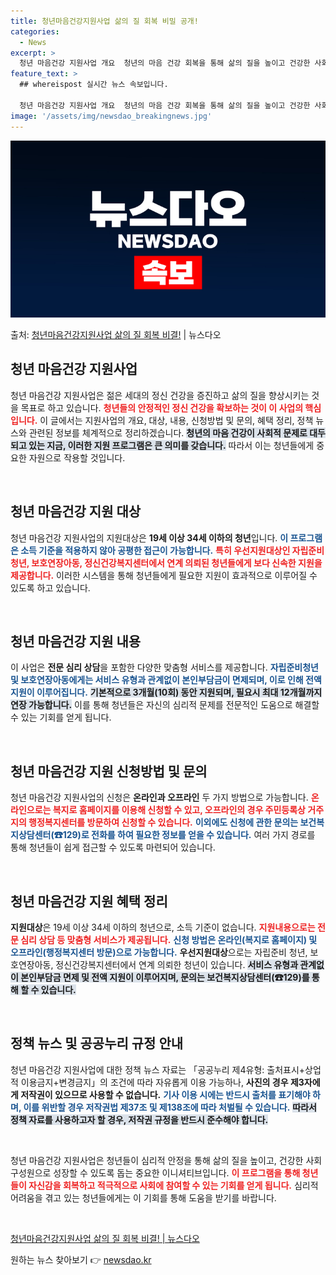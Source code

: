 ```yaml
---
title: 청년마음건강지원사업 삶의 질 회복 비밀 공개!
categories:
  - News
excerpt: >
  청년 마음건강 지원사업 개요  청년의 마음 건강 회복을 통해 삶의 질을 높이고 건강한 사회구성원의 역할을 촉…
feature_text: >
  ## whereispost 실시간 뉴스 속보입니다.

  청년 마음건강 지원사업 개요  청년의 마음 건강 회복을 통해 삶의 질을 높이고 건강한 사회구성원의 역할을 촉…
image: '/assets/img/newsdao_breakingnews.jpg'
---
```


![뉴스다오 속보](/assets/img/newsdao_breakingnews.jpg)

<p>출처: <a href="https://newsdao.kr/4861" rel="dofollow">청년마음건강지원사업 삶의 질 회복 비결!</a> | 뉴스다오</p>

<h2 data-ke-size="size26">청년 마음건강 지원사업</h2>

<p data-ke-size="size16">청년 마음건강 지원사업은 젊은 세대의 정신 건강을 증진하고 삶의 질을 향상시키는 것을 목표로 하고 있습니다. <b><span style="color: #ee2323;">청년들의 안정적인 정신 건강을 확보하는 것이 이 사업의 핵심입니다.</span></b> 이 글에서는 지원사업의 개요, 대상, 내용, 신청방법 및 문의, 혜택 정리, 정책 뉴스와 관련된 정보를 체계적으로 정리하겠습니다. <b><span style="background-color: #21538527;">청년의 마음 건강이 사회적 문제로 대두되고 있는 지금, 이러한 지원 프로그램은 큰 의미를 갖습니다.</span></b> 따라서 이는 청년들에게 중요한 자원으로 작용할 것입니다.</p>

<p data-ke-size="size16">&nbsp;</p>

<h2 data-ke-size="size26">청년 마음건강 지원 대상</h2>

<p data-ke-size="size16">청년 마음건강 지원사업의 지원대상은 <b>19세 이상 34세 이하의 청년</b>입니다. <b><span style="color: #1a5490;">이 프로그램은 소득 기준을 적용하지 않아 공평한 접근이 가능합니다.</span></b> <b><span style="color: #ee2323;">특히 우선지원대상인 자립준비청년, 보호연장아동, 정신건강복지센터에서 연계 의뢰된 청년들에게 보다 신속한 지원을 제공합니다.</span></b> 이러한 시스템을 통해 청년들에게 필요한 지원이 효과적으로 이루어질 수 있도록 하고 있습니다.</p>

<p data-ke-size="size16">&nbsp;</p>

<h2 data-ke-size="size26">청년 마음건강 지원 내용</h2>

<p data-ke-size="size16">이 사업은 <b>전문 심리 상담</b>을 포함한 다양한 맞춤형 서비스를 제공합니다. <b><span style="color: #1a5490;">자립준비청년 및 보호연장아동에게는 서비스 유형과 관계없이 본인부담금이 면제되며, 이로 인해 전액 지원이 이루어집니다.</span></b> <b><span style="background-color: #21538527;">기본적으로 3개월(10회) 동안 지원되며, 필요시 최대 12개월까지 연장 가능합니다.</span></b> 이를 통해 청년들은 자신의 심리적 문제를 전문적인 도움으로 해결할 수 있는 기회를 얻게 됩니다.</p>

<p data-ke-size="size16">&nbsp;</p>

<h2 data-ke-size="size26">청년 마음건강 지원 신청방법 및 문의</h2>

<p data-ke-size="size16">청년 마음건강 지원사업의 신청은 <b>온라인과 오프라인</b> 두 가지 방법으로 가능합니다. <b><span style="color: #ee2323;">온라인으로는 복지로 홈페이지를 이용해 신청할 수 있고, 오프라인의 경우 주민등록상 거주지의 행정복지센터를 방문하여 신청할 수 있습니다.</span></b> <b><span style="color: #1a5490;">이외에도 신청에 관한 문의는 보건복지상담센터(☎129)로 전화를 하여 필요한 정보를 얻을 수 있습니다.</span></b> 여러 가지 경로를 통해 청년들이 쉽게 접근할 수 있도록 마련되어 있습니다.</p>

<p data-ke-size="size16">&nbsp;</p>

<h2 data-ke-size="size26">청년 마음건강 지원 혜택 정리</h2>

<p data-ke-size="size16"><b>지원대상</b>은 19세 이상 34세 이하의 청년으로, 소득 기준이 없습니다. <b><span style="color: #ee2323;">지원내용으로는 전문 심리 상담 등 맞춤형 서비스가 제공됩니다.</span></b> <b><span style="color: #1a5490;">신청 방법은 온라인(복지로 홈페이지) 및 오프라인(행정복지센터 방문)으로 가능합니다.</span></b> <b>우선지원대상</b>으로는 자립준비 청년, 보호연장아동, 정신건강복지센터에서 연계 의뢰한 청년이 있습니다. <b><span style="background-color: #21538527;">서비스 유형과 관계없이 본인부담금 면제 및 전액 지원이 이루어지며, 문의는 보건복지상담센터(☎129)를 통해 할 수 있습니다.</span></b></p>

<p data-ke-size="size16">&nbsp;</p>

<h2 data-ke-size="size26">정책 뉴스 및 공공누리 규정 안내</h2>

<p data-ke-size="size16">청년 마음건강 지원사업에 대한 정책 뉴스 자료는 「공공누리 제4유형: 출처표시+상업적 이용금지+변경금지」의 조건에 따라 자유롭게 이용 가능하나, <b>사진의 경우 제3자에게 저작권이 있으므로 사용할 수 없습니다.</b> <b><span style="color: #1a5490;">기사 이용 시에는 반드시 출처를 표기해야 하며, 이를 위반할 경우 저작권법 제37조 및 제138조에 따라 처벌될 수 있습니다.</span></b> <b><span style="background-color: #21538527;">따라서 정책 자료를 사용하고자 할 경우, 저작권 규정을 반드시 준수해야 합니다.</span></b></p>

<p data-ke-size="size16">&nbsp;</p>

<p data-ke-size="size16">청년 마음건강 지원사업은 청년들이 심리적 안정을 통해 삶의 질을 높이고, 건강한 사회구성원으로 성장할 수 있도록 돕는 중요한 이니셔티브입니다. <b><span style="color: #ee2323;">이 프로그램을 통해 청년들이 자신감을 회복하고 적극적으로 사회에 참여할 수 있는 기회를 얻게 됩니다.</span></b> 심리적 어려움을 겪고 있는 청년들에게는 이 기회를 통해 도움을 받기를 바랍니다.</p>

<p data-ke-size="size16">&nbsp;</p>

<p data-ke-size="size16"><a href="https://newsdao.kr/4861">청년마음건강지원사업 삶의 질 회복 비결! | 뉴스다오</a></p> 

원하는 뉴스 찾아보기 👉 <a href="https://newsdao.kr" rel="dofollow">newsdao.kr</a>


